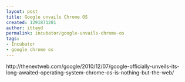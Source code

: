 ```yaml
---
layout: post
title: Google unvails Chrome OS
created: 1291871281
author: ittayd
permalink: incubator/google-unvails-chrome-os
tags:
- Incubator
- google chrome os
---
```

<p>http://thenextweb.com/google/2010/12/07/google-officially-unveils-its-long-awaited-operating-system-chrome-os-is-nothing-but-the-web/</p>
